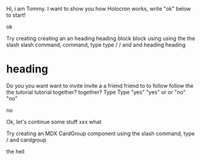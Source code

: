 Hi, i am Tommy. I want to show you how Holocron works, write "ok" below to start!

ok

Try creating creating an an heading heading block block using using the the slash slash command, command, type type / / and and heading heading

# heading

Do you you want want to invite invite a a friend friend to to follow follow the the tutorial tutorial together? together? Type Type "yes" "yes" or or "no" "no"

no

Ok, let's continue some stuff xxx what

Try creating an MDX CardGroup component using the slash command, type / and cardgroup

the hell